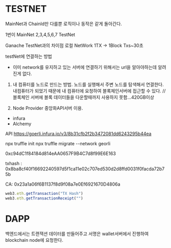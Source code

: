 # TESTNET
MainNet과 ChainId만 다를뿐 로직이나 동작은 같게 돌아간다.

1번이 MainNet
2,3,4,5,6,7 TestNet

Ganache         TestNet과의 차이점
로컬             NetWork
1TX -> 1Block   Txs~30초


testNet에 연결하는 방법
- 이미 network를 유지하고 있는 서버에 연결하기 위해서는
url을 알아야하는데 알려진게 없다.

1. 내 컴퓨터를 노드로 만드는 방법.
노드를 실행해서 주변 노드를 탐색해서 연결한다. 내컴퓨터가 되었기 때문에 내 컴퓨터에 요청하여 블록체인서버에 접근할 수 있다.
// 블록체인 서버에 블록 데이터들을 다운할때까지 사용하지 못함...420GB이상


2. Node Provider 중앙화API서버 이용. 
 - infura
 - Alchemy


API https://goerli.infura.io/v3/8b31cfb2f2b3472081dd6243295b44ea

npx truffle init
npx truffle migrate --network georli


0xc94dC1f84184d814eAA0657F9B4C7d8f99E6E163

txhash : 0x8ba8cf40f16692240597d5f1ca11e02c707ed530d2d8ffd0031f0facda72b75b

CA: 0x23a1a06f6B1137f8d9f08a7e0Ef6921670D4806a

```js
web3.eth.getTransaction("TX Hash")
web3.eth.getTransactionReceipt("")

```


# DAPP
백엔드에서는 트랜잭션 데이터를 만들어주고 서명은 wallet서버에서 진행하여 blockchain node에 요청한다.